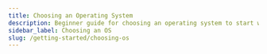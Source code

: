 ```yaml
---
title: Choosing an Operating System
description: Beginner guide for choosing an operating system to start with
sidebar_label: Choosing an OS
slug: /getting-started/choosing-os
---
```

